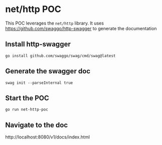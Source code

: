 # net/http POC

This POC leverages the `net/http` library. It uses https://github.com/swaggo/http-swagger to generate the documentation

## Install http-swagger
`go install github.com/swaggo/swag/cmd/swag@latest`

## Generate the swagger doc
`swag init --parseInternal true`

## Start the POC
`go run net-http-poc`

## Navigate to the doc
http://localhost:8080/v1/docs/index.html